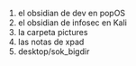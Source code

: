 1. el obsidian de dev en popOS
2. el obsidian de infosec en Kali
3. la carpeta pictures
4. las notas de xpad
5. desktop/sok_bigdir